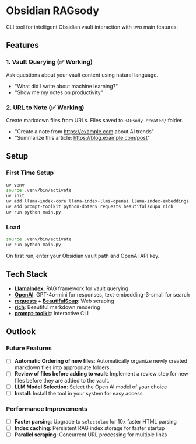# Obsidian RAGsody

CLI tool for intelligent Obsidian vault interaction with two main features:

## Features

### 1. Vault Querying (✅ Working)
Ask questions about your vault content using natural language.
- "What did I write about machine learning?"
- "Show me my notes on productivity"

### 2. URL to Note (✅ Working)
Create markdown files from URLs. Files saved to `RAGsody_created/` folder.
- "Create a note from https://example.com about AI trends"
- "Summarize this article: https://blog.example.com/post"

## Setup

### First Time Setup

```bash
uv venv
source .venv/bin/activate
uv init
uv add llama-index-core llama-index-llms-openai llama-index-embeddings-openai
uv add prompt-toolkit python-dotenv requests beautifulsoup4 rich
uv run python main.py
```

### Load

```bash
source .venv/bin/activate
uv run python main.py
```


On first run, enter your Obsidian vault path and OpenAI API key.

## Tech Stack

- **[LlamaIndex](https://github.com/run-llama/llama_index)**: RAG framework for vault querying
- **[OpenAI](https://github.com/openai/openai-python)**: GPT-4o-mini for responses, text-embedding-3-small for search
- **[requests](https://github.com/psf/requests) + [BeautifulSoup](https://pypi.org/project/beautifulsoup4/)**: Web scraping
- **[rich](https://github.com/Textualize/rich)**: Beautiful markdown rendering
- **[prompt-toolkit](https://github.com/prompt-toolkit/python-prompt-toolkit)**: Interactive CLI

## Outlook

### Future Features
- [ ] **Automatic Ordering of new files**: Automatically organize newly created markdown files into appropriate folders.
- [ ] **Review of files before adding to vault**: Implement a review step for new files before they are added to the vault.
- [ ] **LLM Model Selection**: Select the Open AI model of your choice
- [ ] **Install**: Install the tool in your system for easy access

### Performance Improvements
- [ ] **Faster parsing**: Upgrade to `selectolax` for 10x faster HTML parsing
- [ ] **Index caching**: Persistent RAG index storage for faster startup
- [ ] **Parallel scraping**: Concurrent URL processing for multiple links